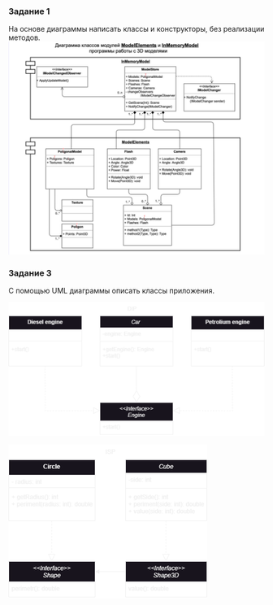### Задание 1
На основе диаграммы написать классы и конструкторы, без реализации методов.
![hw01.png](hw01/hw01.png)

### Задание 3
С помощью UML диаграммы описать классы приложения.

![DIP.png](hw03/DIP/DIP.png)

![ISP.png](hw03/ISP/ISP.png)

